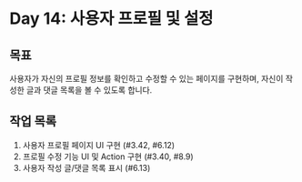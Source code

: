 # Day 14: 사용자 프로필 및 설정

## 목표

사용자가 자신의 프로필 정보를 확인하고 수정할 수 있는 페이지를 구현하며, 자신이 작성한 글과 댓글 목록을 볼 수 있도록 합니다.

## 작업 목록

1.  사용자 프로필 페이지 UI 구현 (#3.42, #6.12)
2.  프로필 수정 기능 UI 및 Action 구현 (#3.40, #8.9)
3.  사용자 작성 글/댓글 목록 표시 (#6.13) 